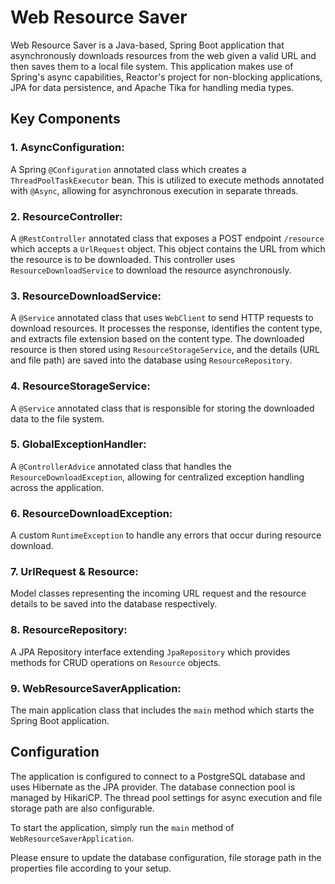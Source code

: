# Web Resource Saver

Web Resource Saver is a Java-based, Spring Boot application that asynchronously downloads resources from the web given a valid URL and then saves them to a local file system. This application makes use of Spring's async capabilities, Reactor's project for non-blocking applications, JPA for data persistence, and Apache Tika for handling media types.

## Key Components

### 1. AsyncConfiguration:

A Spring `@Configuration` annotated class which creates a `ThreadPoolTaskExecutor` bean. This is utilized to execute methods annotated with `@Async`, allowing for asynchronous execution in separate threads.

### 2. ResourceController:

A `@RestController` annotated class that exposes a POST endpoint `/resource` which accepts a `UrlRequest` object. This object contains the URL from which the resource is to be downloaded. This controller uses `ResourceDownloadService` to download the resource asynchronously.

### 3. ResourceDownloadService:

A `@Service` annotated class that uses `WebClient` to send HTTP requests to download resources. It processes the response, identifies the content type, and extracts file extension based on the content type. The downloaded resource is then stored using `ResourceStorageService`, and the details (URL and file path) are saved into the database using `ResourceRepository`.

### 4. ResourceStorageService:

A `@Service` annotated class that is responsible for storing the downloaded data to the file system.

### 5. GlobalExceptionHandler:

A `@ControllerAdvice` annotated class that handles the `ResourceDownloadException`, allowing for centralized exception handling across the application.

### 6. ResourceDownloadException:

A custom `RuntimeException` to handle any errors that occur during resource download.

### 7. UrlRequest & Resource:

Model classes representing the incoming URL request and the resource details to be saved into the database respectively.

### 8. ResourceRepository:

A JPA Repository interface extending `JpaRepository` which provides methods for CRUD operations on `Resource` objects.

### 9. WebResourceSaverApplication:

The main application class that includes the `main` method which starts the Spring Boot application.

## Configuration

The application is configured to connect to a PostgreSQL database and uses Hibernate as the JPA provider. The database connection pool is managed by HikariCP. The thread pool settings for async execution and file storage path are also configurable.

To start the application, simply run the `main` method of `WebResourceSaverApplication`.

Please ensure to update the database configuration, file storage path in the properties file according to your setup.
